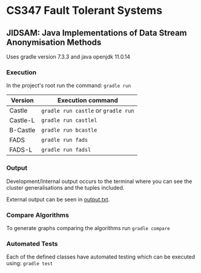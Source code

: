 # CS347 Fault Tolerant Systems

## JIDSAM: Java Implementations of Data Stream Anonymisation Methods

Uses gradle version 7.3.3 and java openjdk 11.0.14

### Execution

In the project's root run the command: `gradle run`

| Version  | Execution command                   |
| -------- | ----------------------------------- |
| Castle   | `gradle run castle` or `gradle run` |
| Castle-L | `gradle run castlel`                |
| B-Castle | `gradle run bcastle`                |
| FADS     | `gradle run fads`                   |
| FADS-L   | `gradle run fadsl`                  |

### Output

Development/Internal output occurs to the terminal where you can see the cluster generalisations and the tuples included.

External output can be seen in [output.txt](./app/output.txt).

### Compare Algorithms

To generate graphs comparing the algorithms run `gradle compare`

### Automated Tests

Each of the defined classes have automated testing which can be executed using: `gradle test`
